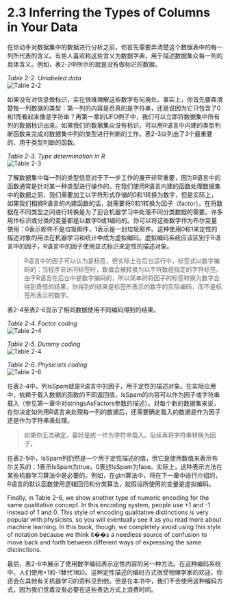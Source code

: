 2.3 Inferring the Types of Columns in Your Data
===========================================

在你动手对数据集中的数据进行分析之前，你首先需要弄清楚这个数据表中的每一列所代表的含义。有些人喜欢称这些含义为数据字典，用于描述数据集众每一列的具体含义。例如，表2-2中所示的就是没有做标识的数据。

*Table 2-2. Unlabeled data*<br>
![Table 2-2](https://raw.github.com/caoxudong/ml_hackers/master/images/table2-2.png "Table 2-2. Unlabeled data")

如果没有对信息做标识，实在很难理解这些数字有何用处。事实上，你首先要弄清楚每一列数据的类型：第一列的内容是否真的是字符串，还是说因为它只包含了0和1而看起来像是字符串？再第一章的UFO例子中，我们可以立即将数据集中所有列的数据标识出来。如果我们的数据集众没有标识，可以用R语言中内建的类型判断函数来完成对数据集中列的类型进行判断的工作。表2-3众列出了3个最重要的、用于类型判断的函数。

*Table 2-3. Type determination in R*<br>
![Table 2-3](https://raw.github.com/caoxudong/ml_hackers/master/images/table2-3.png "Table 2-3. Type determination in R")

了解数据集中每一列的类型信息对于下一步工作的展开非常重要，因为R语言中的函数通常是针对某一种类型进行操作的。在我们使用R语言内建的函数处理数据集中的数据之前，我们需要加工以字符形式存储的0和1转换为数字，但是实际上，如果我们相拥R语言的内建函数的话，就需要将0和1转换为因子（factor）。在将数据在不同类型之间进行转换是为了迎合机器学习中处理不同分类数据的需要。许多用作标识或分类的变量都是以数字0或1编码的。你可以将这些数字作为布尔变量使用：0表示邮件不是垃圾邮件，1表示是一封垃圾邮件。这种使用0和1来定性的描述对象的用法在机器学习和统计中成为虚拟编码。虚拟编码系统应该区别于R语言中的因子，R语言中的因子使用显式标识来定性的描述对象。

>R语言中的因子可以认为是标签，但实际上在后台运行中，标签式以数字编码的：当程序员访问标签时，数值会被转换为以字符数组指定的字符标签。由于R语言在后台中是数字编码的，所以简单的将因子的标签转换为数字会得到奇怪的结果，你得到的结果是标签所表示的数字的实际编码，而不是标签所表示的数字。

表2-4至表2-6显示了相同数据使用不同编码得到的结果。

*Table 2-4. Factor coding*<br>
![Table 2-4](https://raw.github.com/caoxudong/ml_hackers/master/images/table2-4.png "Table 2-4. Factor coding")

*Table 2-5. Dummy coding*<br>
![Table 2-4](https://raw.github.com/caoxudong/ml_hackers/master/images/table2-5.png "Table 2-5. Dummy coding")

*Table 2-6. Physicists coding*<br>
![Table 2-6](https://raw.github.com/caoxudong/ml_hackers/master/images/table2-6.png "Table 2-6. Physicists coding")

在表2-4中，列IsSpam就是R语言中的因子，用于定性的描述对象。在实际应用中，依赖于载入数据的函数的不同返回值，IsSpam的内容可以作为因子或字符串载入（参见第一章中对stringsAsFactors参数的描述）。对每个新的数据集来说，在你决定如何用R语言来处理每一列的数据后，还需要确定载入的数据是作为因子还是作为字符串来处理。

>如果你无法确定，最好是统一作为字符串载入。后续再将字符串转换为因子。

在表2-5中，IsSpam列仍然是一个用于定性描述的值，但它是使用数值来表示布尔关系的：1表示IsSpam为true，0表述IsSpam为fase。实际上，这种表示方法在某些机器学习算法中是必要的。例如，在glm算法中，将在下一章中进行介绍的，R语言的默认函数使用逻辑回归和分类算法，就假设所使用的变量是虚拟编码。

Finally, in Table 2-6, we show another type of numeric encoding for the same qualitative concept. In this encoding 
system, people use +1 and -1 instead of 1 and 0. This style of encoding qualitative distinctions is very popular 
with physicists, so you will eventually see it as you read more about machine learning. In this book, though, we 
completely avoid using this style of notation because we think it��s a needless source of confusion to move back 
and forth between different ways of expressing the same distinctions.

最后，表2-6中展示了使用数字编码表示定性内容的另一种方法。在这种编码系统中，人们使用+1和-1替代1和0。这种定性描述的编码方式很受物理学家的欢迎，你还会在其他有关机器学习的资料见到他。但是在本书中，我们不会使用这种编码方式，因为我们觉着没有必要在这些表达方式上浪费时间。

